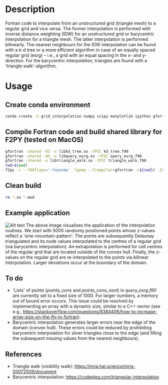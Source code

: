 # Description
Fortran code to interpolate from an unstructured grid (triangle mesh) to a regular grid and vice versa.
The former interpolation is performed with inverse distance weighting (IDW) for an unstructured grid 
or barycentric interpolation for a triangle mesh. The latter interpolation is performed bilinearly.
The nearest neighbours for the IDW interpolation can be found with a k-d tree or a more efficient algorithm 
in case of an equally spaced regular grid (esrg) &ndash; i.e., a grid with an equal spacing in the x- and y-direction.
For the barycentric interpolation, triangles are found with a 'triangle walk'-algorithm.

# Usage

## Create conda environment
```bash
conda create -n grid_interpolation numpy scipy matplotlib ipython gfortran meson openmp shapely -c conda-forge
```

## Compile Fortran code and build shared library for F2PY (tested on MacOS)
```bash
gfortran -shared -O3 -o libkd_tree.so -fPIC kd_tree.f90
gfortran -shared -O3 -o libquery_esrg.so -fPIC query_esrg.f90
gfortran -shared -o libtriangle_walk.so -fPIC triangle_walk.f90
cwd=$(pwd)
f2py -c --f90flags='-fopenmp' -lgomp --fcompiler=gfortran -L${cwd}/ -I${cwd}/ -lkd_tree -lquery_esrg -ltriangle_walk -m interpolation interpolation.f90
```

## Clean build
```bash
rm *.so *.mod
```

## Example application
![Alt text](https://github.com/ChristianSteger/Media/blob/master/grid_interpolation/Re-interpolation.png?raw=true "Output from test_interpolation.py")
The above image visualises the application of the interpolation routines. We start with 5000 randomly positioned
points whose z-values reflect a 'sine-mountain-pattern'. The points are subsequently Delaunay triangulated and its node values interpolated to the centres of a regular grid (via barycentric interpolation). An extrapolation is performed for
cell centres of the regular grid that are located outside of the convex hull. Finally, the z-values on the regular
grid are re-interpolated to the points via bilinear interpolation. Larger deviations occur at the boundary
of the domain.


## To do
- 'Lists' of points (*points_cons* and *points_cons_next*) in *query_esrg.f90* are currently set to a fixed size of 1000. For larger numbers, a memory out of bound error occurs. This issue could be resolved by implementing an array with a dynamic size, similar to a C++ vector (see e.g., https://stackoverflow.com/questions/8384406/how-to-increase-array-size-on-the-fly-in-fortran).
- Barycentric interpolation generates larger errors near the edge of the domain (convex hull). These errors could be
reduced by prohibiting barycentric interpolation for sliver triangles close to the edge (and filling the subsequent
missing values from the nearest neighbours).

## References
- Triangle walk (visibility walk): https://inria.hal.science/inria-00072509/document
- Barycentric interpolation: https://codeplea.com/triangular-interpolation